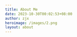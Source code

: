 ```yaml
---
title: About Me
date: 2023-10-30T00:02:53+08:00
author: zjx
heroimage: /images/2.png
layout: about
---
```


